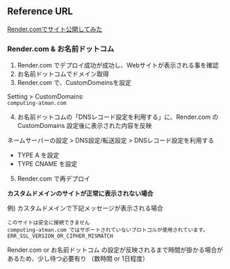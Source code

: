 ## Reference URL

[Render.comでサイト公開してみた](https://zenn.dev/r9uk0/articles/c7f22a57d253ae)

### Render.com & お名前ドットコム

1. Render.com でデプロイ成功が成功し、Webサイトが表示される事を確認
2. お名前ドットコムでドメイン取得
3. Render.com で、CustomDomeinsを設定

Setting > CustomDomains:    
 `computing-atman.com`

 4. お名前ドットコムの「DNSレコード設定を利用する」に、Render.com の CustomDomains 設定後に表示された内容を反映

 ネームサーバーの設定 > DNS設定/転送設定 > DNSレコード設定を利用する
 * TYPE A を設定
 * TYPE CNAME を設定

 5. Render.com で再デプロイ

**カスタムドメインのサイトが正常に表示されない場合**

例) カスタムドメインで下記メッセージが表示される場合

```
このサイトは安全に接続できません
computing-atman.com ではサポートされていないプロトコルが使用されています。
ERR_SSL_VERSION_OR_CIPHER_MISMATCH
```

Render.com or お名前ドットコム の設定が反映されるまで時間が掛かる場合があるため、少し待つ必要有り
（数時間 or 1日程度）
